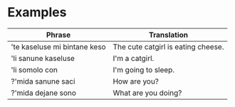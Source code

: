 # Examples

| Phrase | Translation |
| -------- | ----------- |
| 'te kaseluse mi  bintane keso | The cute catgirl is eating cheese. |
| 'li sanune kaseluse | I'm a catgirl. |
| 'li somolo con | I'm going to sleep. |
| ?'mida sanune saci | How are you? |
| ?'mida dejane sono | What are you doing? |
